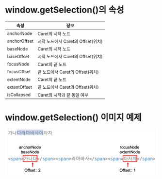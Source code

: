 # window.getSelection()의 속성

| 속성 | 정보 |
| --- | --- |
| anchorNode | Caret의 시작 노드 |
| anchorOffset | 시작 노드에서 Caret의 Offset(위치) |
| baseNode | Caret의 시작 노드 |
| baseOffset | 시작 노드에서 Caret의 Offset(위치) |
| focusNode | Caret의 끝 노드 |
| focusOffset | 끝 노드에서 Caret의 Offset(위치) |
| extentNode | Caret의 끝 노드 |
| extentOffset | 끝 노드에서 Caret의 Offset(위치) |
| isCollapsed | Caret의 시작과 끝 동일 여부 |

# window.getSelection() 이미지 예제
![caret_img](./img1.png)
